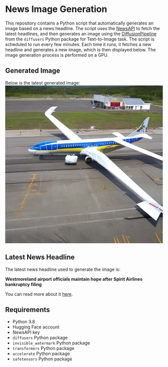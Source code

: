 # News Image Generation
This repository contains a Python script that automatically generates an image based on a news headline. The script uses the [NewsAPI](https://newsapi.org/) to fetch the latest headlines, and then generates an image using the [DiffusionPipeline](https://github.com/huggingface/diffusers) from the `diffusers` Python package for Text-to-Image task.
The script is scheduled to run every few minutes. Each time it runs, it fetches a new headline and generates a new image, which is then displayed below. The image generation process is performed on a GPU.

## Generated Image
Below is the latest generated image:
![Generated Image](image.png)

## Latest News Headline
The latest news headline used to generate the image is:

**Westmoreland airport officials maintain hope after Spirit Airlines bankruptcy filing**

You can read more about it [here](https://news.google.com/rss/articles/CBMiwwFBVV95cUxOU1Jab1d1cEg5ZWRPU0Z2QVVObUl1bF9wbW9vSGRUT1dJamg4ZndsMTFkZ2FfQzhCeVp3VlcwVERkam1OVEh6MWZaNFhqMjR5WFNOMmxoN0JxMEYtSGowR0FOOUZxYXRGVTQ0a0NXdmc1M2ZDb1VfUnZpTi1xUEx0dXhyYVhXUTVJTGJOeWoxTEVCOVJmQjBRZXdfVF9uYlBOdWRib1dSOVhLczFLVGowNXVSYUxIa2EtTjBoNGFsa0xjUDg?oc=5).

## Requirements
- Python 3.8
- Hugging Face account
- NewsAPI key
- `diffusers` Python package
- `invisible_watermark` Python package
- `transformers` Python package
- `accelerate` Python package
- `safetensors` Python package
